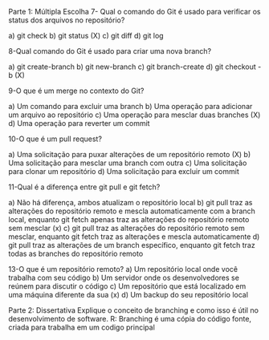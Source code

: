 Parte 1: Múltipla Escolha
7- Qual o comando do Git é usado para verificar os status dos arquivos no repositório?

a) git check
b) git status (X)
c) git diff
d) git log

8-Qual comando do Git é usado para criar uma nova branch?

a) git create-branch
b) git new-branch
c) git branch-create
d) git checkout -b (X)

9-O que é um merge no contexto do Git?

a) Um comando para excluir uma branch
b) Uma operação para adicionar um arquivo ao repositório
c) Uma operação para mesclar duas branches (X)
d) Uma operação para reverter um commit

10-O que é um pull request?

a) Uma solicitação para puxar alterações de um repositório remoto (X)
b) Uma solicitação para mesclar uma branch com outra
c) Uma solicitação para clonar um repositório
d) Uma solicitação para excluir um commit

11-Qual é a diferença entre git pull e git fetch?

a) Não há diferença, ambos atualizam o repositório local
b) git pull traz as alterações do repositório remoto e mescla automaticamente com a branch local, enquanto git fetch apenas traz as alterações do repositório remoto sem mesclar (x)
c) git pull traz as alterações do repositório remoto sem mesclar, enquanto git fetch traz as alterações e mescla automaticamente
d) git pull traz as alterações de um branch específico, enquanto git fetch traz todas as branches do repositório remoto

13-O que é um repositório remoto?
a) Um repositório local onde você trabalha com seu código 
b) Um servidor onde os desenvolvedores se reúnem para discutir o código
c) Um repositório que está localizado em uma máquina diferente da sua (x)
d) Um backup do seu repositório local 

Parte 2: Dissertativa
Explique o conceito de branching e como isso é útil no desenvolvimento de software.
R: Branching é uma cópia do código fonte, criada para trabalha em um codigo principal
